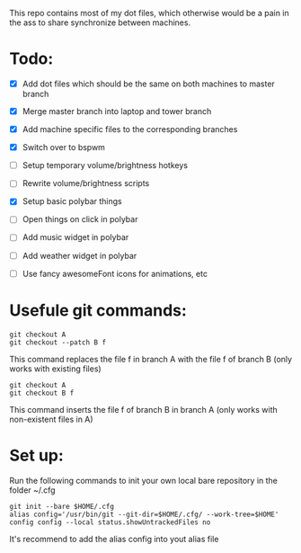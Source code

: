 This repo contains most of my dot files, which otherwise would be a pain in the
ass to share synchronize between machines.


# Todo:

* [x] Add dot files which should be the same on both machines to master branch
* [x] Merge master branch into laptop and tower branch
* [x] Add machine specific files to the corresponding branches

* [x] Switch over to bspwm
* [ ] Setup temporary volume/brightness hotkeys
* [ ] Rewrite volume/brightness scripts

* [x] Setup basic polybar things
* [ ] Open things on click in polybar
* [ ] Add music widget in polybar
* [ ] Add weather widget in polybar
* [ ] Use fancy awesomeFont icons for animations, etc



# Usefule git commands:

```
git checkout A
git checkout --patch B f
```

This command replaces the file f in branch A with the file f of branch B
(only works with existing files)

```
git checkout A
git checkout B f
```

This command inserts the file f of branch B in branch A 
(only works with non-existent files in A)

# Set up:

Run the following commands to init your own local bare repository in the folder
~/.cfg

```
git init --bare $HOME/.cfg
alias config='/usr/bin/git --git-dir=$HOME/.cfg/ --work-tree=$HOME'
config config --local status.showUntrackedFiles no
```

It's recommend to add the alias config into yout alias file

